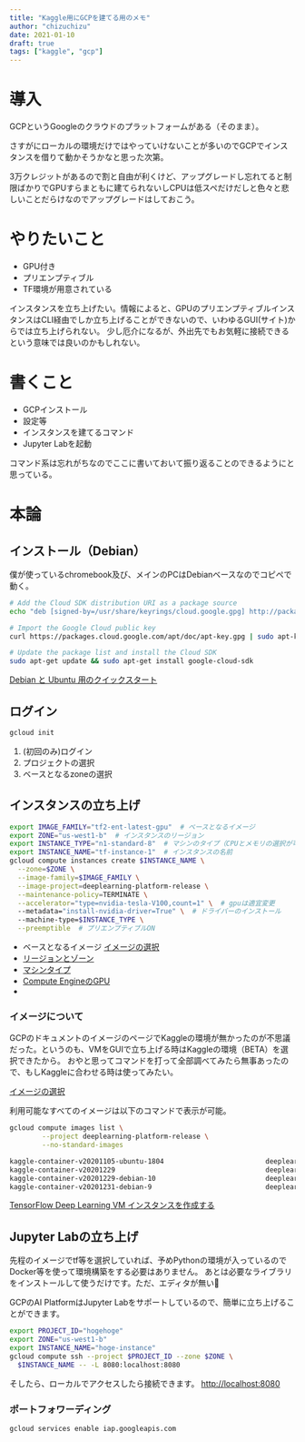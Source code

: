 ```yaml
---
title: "Kaggle用にGCPを建てる用のメモ"
author: "chizuchizu"
date: 2021-01-10
draft: true
tags: ["kaggle", "gcp"]
---
```



# 導入
GCPというGoogleのクラウドのプラットフォームがある（そのまま）。

さすがにローカルの環境だけではやっていけないことが多いのでGCPでインスタンスを借りて動かそうかなと思った次第。

3万クレジットがあるので割と自由が利くけど、アップグレードし忘れてると制限ばかりでGPUすらまともに建てられないしCPUは低スペだけだしと色々と悲しいことだらけなのでアップグレードはしておこう。


# やりたいこと
- GPU付き
- プリエンプティブル
- TF環境が用意されている

インスタンスを立ち上げたい。情報によると、GPUのプリエンプティブルインスタンスはCLI経由でしか立ち上げることができないので、いわゆるGUI(サイト)からでは立ち上げられない。
少し厄介になるが、外出先でもお気軽に接続できるという意味では良いのかもしれない。

# 書くこと
- GCPインストール
- 設定等
- インスタンスを建てるコマンド
- Jupyter Labを起動

コマンド系は忘れがちなのでここに書いておいて振り返ることのできるようにと思っている。


# 本論
## インストール（Debian）
僕が使っているchromebook及び、メインのPCはDebianベースなのでコピペで動く。

```bash
# Add the Cloud SDK distribution URI as a package source
echo "deb [signed-by=/usr/share/keyrings/cloud.google.gpg] http://packages.cloud.google.com/apt cloud-sdk main" | sudo tee -a /etc/apt/sources.list.d/google-cloud-sdk.list

# Import the Google Cloud public key
curl https://packages.cloud.google.com/apt/doc/apt-key.gpg | sudo apt-key --keyring /usr/share/keyrings/cloud.google.gpg add -

# Update the package list and install the Cloud SDK
sudo apt-get update && sudo apt-get install google-cloud-sdk
```

[Debian と Ubuntu 用のクイックスタート](https://cloud.google.com/sdk/docs/quickstart-debian-ubuntu?hl=ja)


## ログイン

```bash
gcloud init
```
1. (初回のみ)ログイン
2. プロジェクトの選択
3. ベースとなるzoneの選択

## インスタンスの立ち上げ

```bash
export IMAGE_FAMILY="tf2-ent-latest-gpu"  # ベースとなるイメージ
export ZONE="us-west1-b"  # インスタンスのリージョン
export INSTANCE_TYPE="n1-standard-8"  # マシンのタイプ（CPUとメモリの選択が可能）
export INSTANCE_NAME="tf-instance-1"  # インスタンスの名前
gcloud compute instances create $INSTANCE_NAME \
  --zone=$ZONE \
  --image-family=$IMAGE_FAMILY \
  --image-project=deeplearning-platform-release \
  --maintenance-policy=TERMINATE \
  --accelerator="type=nvidia-tesla-V100,count=1" \  # gpuは適宜変更
  --metadata="install-nvidia-driver=True" \  # ドライバーのインストール
  --machine-type=$INSTANCE_TYPE \
  --preemptible  # プリエンプティブルON
```

- ベースとなるイメージ [イメージの選択](https://cloud.google.com/ai-platform/deep-learning-vm/docs/images)
- [リージョンとゾーン](https://cloud.google.com/compute/docs/regions-zones?hl=ja)
- [マシンタイプ](https://cloud.google.com/compute/docs/machine-types?hl=ja)
- [Compute EngineのGPU](https://cloud.google.com/compute/docs/gpus?hl=ja)
- 

### イメージについて
GCPのドキュメントのイメージのページでKaggleの環境が無かったのが不思議だった。というのも、VMをGUIで立ち上げる時はKaggleの環境（BETA）を選択できたから。
おやと思ってコマンドを打って全部調べてみたら無事あったので、もしKaggleに合わせる時は使ってみたい。

[イメージの選択](https://cloud.google.com/ai-platform/deep-learning-vm/docs/images)

利用可能なすべてのイメージは以下のコマンドで表示が可能。
```bash
gcloud compute images list \
        --project deeplearning-platform-release \
        --no-standard-images
```

```bash
kaggle-container-v20201105-ubuntu-1804                         deeplearning-platform-release  kaggle-container-ubuntu-1804                               READY
kaggle-container-v20201229                                     deeplearning-platform-release  kaggle-container                                           READY
kaggle-container-v20201229-debian-10                           deeplearning-platform-release  kaggle-container-debian-10                                 READY
kaggle-container-v20201231-debian-9                            deeplearning-platform-release  kaggle-container-debian-9                                  READY
```


[TensorFlow Deep Learning VM インスタンスを作成する](https://cloud.google.com/ai-platform/deep-learning-vm/docs/tensorflow_start_instance)

## Jupyter Labの立ち上げ

先程のイメージでtf等を選択していれば、予めPythonの環境が入っているのでDocker等を使って環境構築をする必要はありません。
あとは必要なライブラリをインストールして使うだけです。ただ、エディタが無い👀

GCPのAI PlatformはJupyter Labをサポートしているので、簡単に立ち上げることができます。

```bash
export PROJECT_ID="hogehoge"
export ZONE="us-west1-b"
export INSTANCE_NAME="hoge-instance"
gcloud compute ssh --project $PROJECT_ID --zone $ZONE \
  $INSTANCE_NAME -- -L 8080:localhost:8080
```

そしたら、ローカルでアクセスしたら接続できます。
[http://localhost:8080](http://localhost:8080)


### ポートフォワーディング
```
gcloud services enable iap.googleapis.com
```
